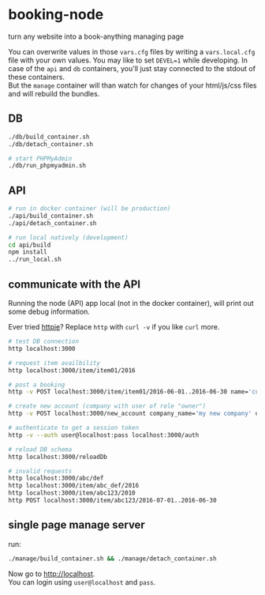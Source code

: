 booking-node
============

turn any website into a book-anything managing page


You can overwrite values in those `vars.cfg` files by writing a `vars.local.cfg`
file with your own values. You may like to set `DEVEL=1` while developing.  In
case of the `api` and `db` containers, you'll just stay connected to the stdout
of these containers.  
But the `manage` container will than watch for changes of your html/js/css files
and will rebuild the bundles.


DB
--

```bash
./db/build_container.sh
./db/detach_container.sh

# start PHPMyAdmin
./db/run_phpmyadmin.sh
```


API
---

```bash
# run in docker container (will be production)
./api/build_container.sh
./api/detach_container.sh

# run local natively (development)
cd api/build
npm install
../run_local.sh
```


communicate with the API
------------------------

Running the node (API) app local (not in the docker container), will print out
some debug information.

Ever tried [httpie](https://github.com/jkbrzt/httpie)? Replace `http` with
`curl -v` if you like `curl` more.

```bash
# test DB connection
http localhost:3000

# request item availbility
http localhost:3000/item/item01/2016

# post a booking
http -v POST localhost:3000/item/item01/2016-06-01..2016-06-30 name='customer name'

# create new account (company with user of role "owner")
http -v POST localhost:3000/new_account company_name='my new company' user_name='the new user' user_email=user@example.com user_pass=secret

# authenticate to get a session token
http -v --auth user@localhost:pass localhost:3000/auth

# reload DB schema
http localhost:3000/reloadDb

# invalid requests
http localhost:3000/abc/def
http localhost:3000/item/abc_def/2016
http localhost:3000/item/abc123/2010
http POST localhost:3000/item/abc123/2016-07-01..2016-06-30
```


single page manage server
-------------------------

run:
```bash
./manage/build_container.sh && ./manage/detach_container.sh
```

Now go to [http://localhost]().  
You can login using `user@localhost` and `pass`.

